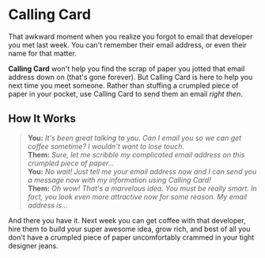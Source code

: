 # Calling Card

That awkward moment when you realize you forgot to email that developer you met last week. You can't remember their email address, or even their name for that matter.

**Calling Card** won't help you find the scrap of paper you jotted that email address down on (that's gone forever). But Calling Card is here to help you next time you meet someone. Rather than stuffing a crumpled piece of paper in your pocket, use Calling Card to send them an email _right then_.

## How It Works

> **You:** _It's been great talking to you. Can I email you so we can get coffee sometime? I wouldn't want to lose touch._  
> **Them:** _Sure, let me scribble my complicated email address on this crumpled piece of paper..._  
> **You:** _No wait! Just tell me your email address now and I can send you a message now with my information using Calling Card!_  
> **Them:** _Oh wow! That's a marvelous idea. You must be really smart. In fact, you look even more attractive now for some reason. My email address is..._

And there you have it. Next week you can get coffee with that developer, hire them to build your super awesome idea, grow rich, and best of all you don't have a crumpled piece of paper uncomfortably crammed in your tight designer jeans.
